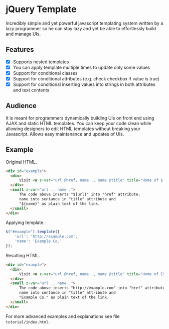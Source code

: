 # jQuery Template
Incredibly simple and yet powerful javascript templating system written by a lazy programmer so he can stay lazy and yet be able to effortlessly build and manage UIs.

## Features
- [x] Supports nested templates
- [x] You can apply template multiple times to update only some values
- [x] Support for conditional classes
- [x] Support for conditional attributes (e.g. check checkbox if value is true)
- [x] Support for conditional inserting values into strings in both attributes and text contents

## Audience

It is meant for programmers dynamically building UIs on front end
using AJAX and static HTML templates.  You can keep your code clean
while allowing designers to edit HTML templates without breaking your
Javascript. Allows easy maintanance and updates of UIs.

## Example

Original HTML.

```html
<div id="example">
  <div>
      Visit <a z-var="url @href, name ., name @title" title="Home of ${name}"></a>
  </div>
  <small z-var="url ., name .">
      The code above inserts "${url}" into "href" attribute,
      name into sentance in "title" attribute and
      "${name}" as plain text of the link.
  </small>
</div>
```

Applying template.

```javascript
$("#example").template({
    'url': 'http://example.com',
    'name': 'Example Co.'
});
```

Resulting HTML.

```html
<div id="example">
  <div>
      Visit <a z-var="url @href, name ., name @title" title="Home of Example Co." href="http://example.com">Example Co.</a>
  </div>
  <small z-var="url ., name .">
      The code above inserts "http://example.com" into "href" attribute,
      name into sentance in "title" attribute and
      "Example Co." as plain text of the link.
  </small>
</div>
```

For more advanced examples and explanations see file <code>tutorial/index.html</code>.
